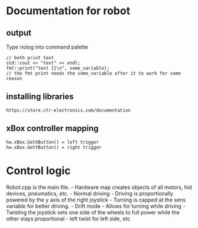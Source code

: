 # Documentation for robot

## output
Type riolog into command palette
```
// both print text
std::cout << "text" << endl;
fmt::print("text {}\n", some_variable);
// the fmt print needs the some_variable after it to work for some reason
```

## installing libraries
```
https://store.ctr-electronics.com/documentation
```

## xBox controller mapping
```
hw.xBox.GetXButton() = left trigger
hw.xBox.GetYButton() = right trigger
```

# Control logic
Robot.cpp is the main file.
    - Hardware map creates objects of all motors, hid devices, pneumatics, etc.
    - Normal driving
        - Driving is proportionally powered by the y axis of the right joystick
        - Turning is capped at the sens variable for better driving.
    - Drift mode
        - Allows for turning while driving
        - Twisting the joystick sets one side of the wheels to full power while the other stays proportional - left twist for left side, etc 

